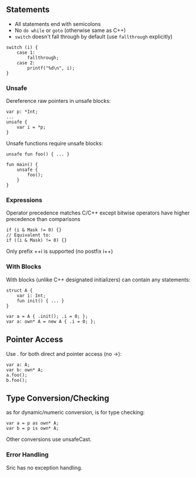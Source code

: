 ## Statements
- All statements end with semicolons
- No `do while` or `goto` (otherwise same as C++)
- `switch` doesn't fall through by default (use `fallthrough` explicitly)
```sric
switch (i) {
    case 1:
        fallthrough;
    case 2:
        printf("%d\n", i);
}
```
### Unsafe
Dereference raw pointers in unsafe blocks:

```sric
var p: *Int;
...
unsafe {
    var i = *p;
}
```
Unsafe functions require unsafe blocks:

```sric
unsafe fun foo() { ... }

fun main() {
    unsafe {
        foo();
    }
}
```
### Expressions
Operator precedence matches C/C++ except bitwise operators have higher precedence than comparisons

```sric
if (i & Mask != 0) {}
// Equivalent to:
if ((i & Mask) != 0) {}
```
Only prefix ++i is supported (no postfix i++)

### With Blocks
With blocks (unlike C++ designated initializers) can contain any statements:

```sric
struct A {
    var i: Int;
    fun init() { ... }
}

var a = A { .init(); .i = 0; };
var a: own* A = new A { .i = 0; };
```
## Pointer Access
Use . for both direct and pointer access (no ->):

```sric
var a: A;
var b: own* A;
a.foo();
b.foo();
```
## Type Conversion/Checking
as for dynamic/numeric conversion, is for type checking:

```sric
var a = p as own* A;
var b = p is own* A;
```
Other conversions use unsafeCast.

### Error Handling
Sric has no exception handling.
